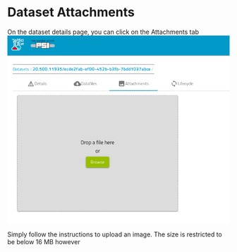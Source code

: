 # Dataset Attachments 

On the dataset details page, you can click on the Attachments tab
![Choose an image file, must be udner 16 MB limit](img/dataset_attachments_PSI.png)

Simply follow the instructions to upload an image. The size is restricted to be below 16 MB however








